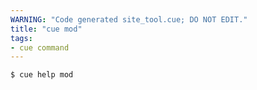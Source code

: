 ```yaml
---
WARNING: "Code generated site_tool.cue; DO NOT EDIT."
title: "cue mod"
tags:
- cue command
---
```


```text { title="TERMINAL" codeToCopy="Y3VlIGhlbHAgbW9kCg==" }
$ cue help mod
```
